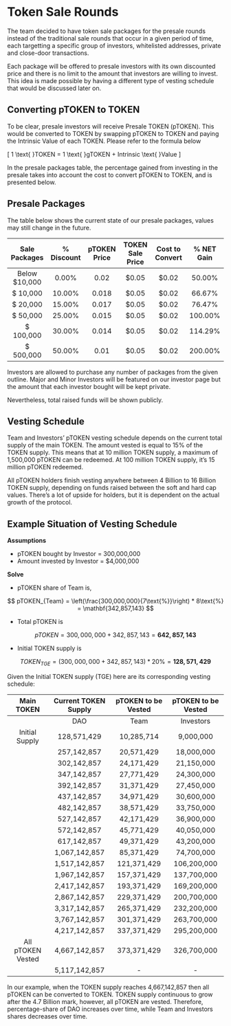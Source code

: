 # Token Sale Rounds

The team decided to have token sale packages for the presale rounds instead of the traditional sale rounds that occur in a given period of time, each targetting a specific group of investors, whitelisted addresses, private and close-door transactions.

Each package will be offered to presale investors with its own discounted price and there is no limit to the amount that investors are willing to invest. This idea is made possible by having a different type of vesting schedule that would be discussed later on.

## Converting pTOKEN to TOKEN

To be clear, presale investors will receive Presale TOKEN (pTOKEN). This would be converted to TOKEN by swapping pTOKEN to TOKEN and paying the Intrinsic Value of each TOKEN. Please refer to the formula below

\[
1 \text{ }TOKEN = 1 \text{ }gTOKEN + Intrinsic \text{ }Value
\]

In the presale packages table, the percentage gained from investing in the presale takes into account the cost to convert pTOKEN to TOKEN, and is presented below.

## Presale Packages

The table below shows the current state of our presale packages, values may still change in the future.

<center>

| Sale Packages | % Discount | pTOKEN Price | TOKEN Sale Price | Cost to Convert | % NET Gain |
| :-----------: | :--------: | :----------: | :--------------: | :-------------: | :--------: |
| Below $10,000 |   0.00%    |     0.02     |      $0.05       |      $0.02      |   50.00%   |
|   $ 10,000    |   10.00%   |    0.018     |      $0.05       |      $0.02      |   66.67%   |
|   $ 20,000    |   15.00%   |    0.017     |      $0.05       |      $0.02      |   76.47%   |
|   $ 50,000    |   25.00%   |    0.015     |      $0.05       |      $0.02      |  100.00%   |
|   $ 100,000   |   30.00%   |    0.014     |      $0.05       |      $0.02      |  114.29%   |
|   $ 500,000   |   50.00%   |     0.01     |      $0.05       |      $0.02      |  200.00%   |

</center>

Investors are allowed to purchase any number of packages from the given outline. Major and Minor Investors will be featured on our investor page but the amount that each investor bought will be kept private.

Nevertheless, total raised funds will be shown publicly.

## Vesting Schedule

Team and Investors’ pTOKEN vesting schedule depends on the current total supply of the main TOKEN. The amount vested is equal to 15% of the TOKEN supply. This means that at 10 million TOKEN supply, a maximum of 1,500,000 pTOKEN can be redeemed. At 100 million TOKEN supply, it’s 15 million pTOKEN redeemed.

All pTOKEN holders finish vesting anywhere between 4 Billion to 16 Billion TOKEN supply, depending on funds raised between the soft and hard cap values. There’s a lot of upside for holders, but it is dependent on the actual growth of the protocol.

## Example Situation of Vesting Schedule

**Assumptions**

- pTOKEN bought by Investor = 300,000,000
- Amount invested by Investor = $4,000,000

**Solve**

- pTOKEN share of Team is,

$$
pTOKEN_{Team} = \left(\frac{300,000,000}{7\text{%}}\right) * 8\text{%} = \mathbf{342,857,143}
$$

- Total pTOKEN is

$$
pTOKEN = 300,000,000 + 342,857,143 = \mathbf{642,857,143}
$$

- Initial TOKEN supply is

$$
TOKEN_{TGE} = \left(300,000,000 + 342,857,143\right) * 20\text{%} = \mathbf{128,571,429}
$$

Given the Initial TOKEN supply (TGE) here are its corresponding vesting schedule:

<center>

|    Main TOKEN     | Current TOKEN Supply | pTOKEN to be Vested | pTOKEN to be Vested |
| :---------------: | :------------------: | :-----------------: | :-----------------: |
|                   |         DAO          |        Team         |      Investors      |
|  Initial Supply   |     128,571,429      |     10,285,714      |      9,000,000      |
|                   |     257,142,857      |     20,571,429      |     18,000,000      |
|                   |     302,142,857      |     24,171,429      |     21,150,000      |
|                   |     347,142,857      |     27,771,429      |     24,300,000      |
|                   |     392,142,857      |     31,371,429      |     27,450,000      |
|                   |     437,142,857      |     34,971,429      |     30,600,000      |
|                   |     482,142,857      |     38,571,429      |     33,750,000      |
|                   |     527,142,857      |     42,171,429      |     36,900,000      |
|                   |     572,142,857      |     45,771,429      |     40,050,000      |
|                   |     617,142,857      |     49,371,429      |     43,200,000      |
|                   |    1,067,142,857     |     85,371,429      |     74,700,000      |
|                   |    1,517,142,857     |     121,371,429     |     106,200,000     |
|                   |    1,967,142,857     |     157,371,429     |     137,700,000     |
|                   |    2,417,142,857     |     193,371,429     |     169,200,000     |
|                   |    2,867,142,857     |     229,371,429     |     200,700,000     |
|                   |    3,317,142,857     |     265,371,429     |     232,200,000     |
|                   |    3,767,142,857     |     301,371,429     |     263,700,000     |
|                   |    4,217,142,857     |     337,371,429     |     295,200,000     |
| All pTOKEN Vested |    4,667,142,857     |     373,371,429     |     326,700,000     |
|                   |    5,117,142,857     |          -          |          -          |

</center>

In our example, when the TOKEN supply reaches 4,667,142,857 then all pTOKEN can be converted to TOKEN. TOKEN supply continuous to grow after the 4.7 Billion mark, however, all pTOKEN are vested. Therefore, percentage-share of DAO increases over time, while Team and Investors shares decreases over time.
